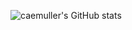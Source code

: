 ![caemuller's GitHub stats](https://github-readme-stats.vercel.app/api?username=anuraghazra&show_icons=true&theme=dark)
